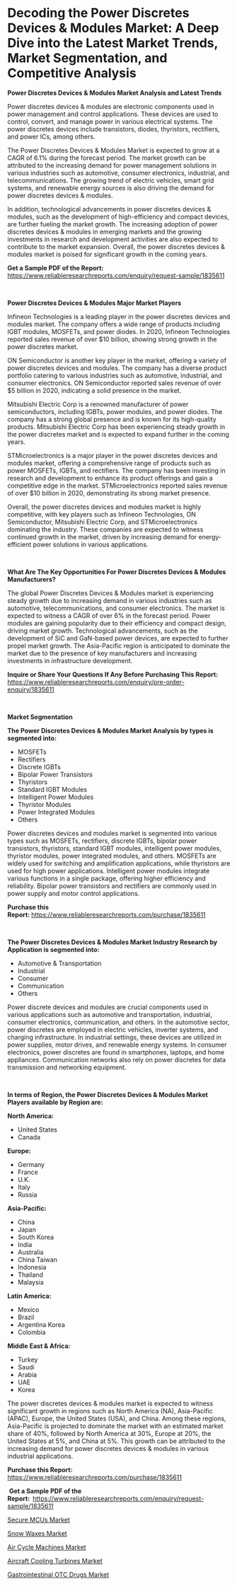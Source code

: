 <p><h1>Decoding the Power Discretes Devices & Modules Market: A Deep Dive into the Latest Market Trends, Market Segmentation, and Competitive Analysis</h1></p><p><strong>Power Discretes Devices & Modules Market Analysis and Latest Trends</strong></p>
<p><p>Power discretes devices & modules are electronic components used in power management and control applications. These devices are used to control, convert, and manage power in various electrical systems. The power discretes devices include transistors, diodes, thyristors, rectifiers, and power ICs, among others.</p><p>The Power Discretes Devices & Modules Market is expected to grow at a CAGR of 6.1% during the forecast period. The market growth can be attributed to the increasing demand for power management solutions in various industries such as automotive, consumer electronics, industrial, and telecommunications. The growing trend of electric vehicles, smart grid systems, and renewable energy sources is also driving the demand for power discretes devices & modules.</p><p>In addition, technological advancements in power discretes devices & modules, such as the development of high-efficiency and compact devices, are further fueling the market growth. The increasing adoption of power discretes devices & modules in emerging markets and the growing investments in research and development activities are also expected to contribute to the market expansion. Overall, the power discretes devices & modules market is poised for significant growth in the coming years.</p></p>
<p><strong>Get a Sample PDF of the Report:&nbsp;</strong> <a href="https://www.reliableresearchreports.com/enquiry/request-sample/1835611">https://www.reliableresearchreports.com/enquiry/request-sample/1835611</a></p>
<p>&nbsp;</p>
<p><strong>Power Discretes Devices & Modules Major Market Players</strong></p>
<p><p>Infineon Technologies is a leading player in the power discretes devices and modules market. The company offers a wide range of products including IGBT modules, MOSFETs, and power diodes. In 2020, Infineon Technologies reported sales revenue of over $10 billion, showing strong growth in the power discretes market.</p><p>ON Semiconductor is another key player in the market, offering a variety of power discretes devices and modules. The company has a diverse product portfolio catering to various industries such as automotive, industrial, and consumer electronics. ON Semiconductor reported sales revenue of over $5 billion in 2020, indicating a solid presence in the market.</p><p>Mitsubishi Electric Corp is a renowned manufacturer of power semiconductors, including IGBTs, power modules, and power diodes. The company has a strong global presence and is known for its high-quality products. Mitsubishi Electric Corp has been experiencing steady growth in the power discretes market and is expected to expand further in the coming years.</p><p>STMicroelectronics is a major player in the power discretes devices and modules market, offering a comprehensive range of products such as power MOSFETs, IGBTs, and rectifiers. The company has been investing in research and development to enhance its product offerings and gain a competitive edge in the market. STMicroelectronics reported sales revenue of over $10 billion in 2020, demonstrating its strong market presence.</p><p>Overall, the power discretes devices and modules market is highly competitive, with key players such as Infineon Technologies, ON Semiconductor, Mitsubishi Electric Corp, and STMicroelectronics dominating the industry. These companies are expected to witness continued growth in the market, driven by increasing demand for energy-efficient power solutions in various applications.</p></p>
<p>&nbsp;</p>
<p><strong>What Are The Key Opportunities For Power Discretes Devices & Modules Manufacturers?</strong></p>
<p><p>The global Power Discretes Devices & Modules market is experiencing steady growth due to increasing demand in various industries such as automotive, telecommunications, and consumer electronics. The market is expected to witness a CAGR of over 6% in the forecast period. Power modules are gaining popularity due to their efficiency and compact design, driving market growth. Technological advancements, such as the development of SiC and GaN-based power devices, are expected to further propel market growth. The Asia-Pacific region is anticipated to dominate the market due to the presence of key manufacturers and increasing investments in infrastructure development.</p></p>
<p><strong>Inquire or Share Your Questions If Any Before Purchasing This Report:</strong> <a href="https://www.reliableresearchreports.com/enquiry/pre-order-enquiry/1835611">https://www.reliableresearchreports.com/enquiry/pre-order-enquiry/1835611</a></p>
<p>&nbsp;</p>
<p><strong>Market Segmentation</strong></p>
<p><strong>The Power Discretes Devices & Modules Market Analysis by types is segmented into:</strong></p>
<p><ul><li>MOSFETs</li><li>Rectifiers</li><li>Discrete IGBTs</li><li>Bipolar Power Transistors</li><li>Thyristors</li><li>Standard IGBT Modules</li><li>Intelligent Power Modules</li><li>Thyristor Modules</li><li>Power Integrated Modules</li><li>Others</li></ul></p>
<p><p>Power discretes devices and modules market is segmented into various types such as MOSFETs, rectifiers, discrete IGBTs, bipolar power transistors, thyristors, standard IGBT modules, intelligent power modules, thyristor modules, power integrated modules, and others. MOSFETs are widely used for switching and amplification applications, while thyristors are used for high power applications. Intelligent power modules integrate various functions in a single package, offering higher efficiency and reliability. Bipolar power transistors and rectifiers are commonly used in power supply and motor control applications.</p></p>
<p><strong>Purchase this Report:&nbsp;</strong><a href="https://www.reliableresearchreports.com/purchase/1835611">https://www.reliableresearchreports.com/purchase/1835611</a></p>
<p>&nbsp;</p>
<p><strong>The Power Discretes Devices & Modules Market Industry Research by Application is segmented into:</strong></p>
<p><ul><li>Automotive & Transportation</li><li>Industrial</li><li>Consumer</li><li>Communication</li><li>Others</li></ul></p>
<p><p>Power discrete devices and modules are crucial components used in various applications such as automotive and transportation, industrial, consumer electronics, communication, and others. In the automotive sector, power discretes are employed in electric vehicles, inverter systems, and charging infrastructure. In industrial settings, these devices are utilized in power supplies, motor drives, and renewable energy systems. In consumer electronics, power discretes are found in smartphones, laptops, and home appliances. Communication networks also rely on power discretes for data transmission and networking equipment.</p></p>
<p>&nbsp;</p>
<p><strong>In terms of Region, the Power Discretes Devices & Modules Market Players available by Region are:</strong></p>
<p>
    <p> <strong> North America: </strong>
        <ul>
            <li>United States</li>
            <li>Canada</li>
        </ul>
        </p> 
    <p> <strong> Europe: </strong>
        <ul>
            <li>Germany</li>
            <li>France</li>
            <li>U.K.</li>
            <li>Italy</li>
            <li>Russia</li>
        </ul>
        </p> 
    <p> <strong> Asia-Pacific: </strong>
        <ul>
            <li>China</li>
            <li>Japan</li>
            <li>South Korea</li>
            <li>India</li>
            <li>Australia</li>
            <li>China Taiwan</li>
            <li>Indonesia</li>
            <li>Thailand</li>
            <li>Malaysia</li>
        </ul>
        </p> 
    <p> <strong> Latin America: </strong>
        <ul>
            <li>Mexico</li>
            <li>Brazil</li>
            <li>Argentina Korea</li>
            <li>Colombia</li>
        </ul>
        </p> 
    <p> <strong> Middle East & Africa: </strong>
        <ul>
            <li>Turkey</li>
            <li>Saudi</li>
            <li>Arabia</li>
            <li>UAE</li>
            <li>Korea</li>
        </ul>
    </p>
    </p>
<p><p>The power discretes devices & modules market is expected to witness significant growth in regions such as North America (NA), Asia-Pacific (APAC), Europe, the United States (USA), and China. Among these regions, Asia-Pacific is projected to dominate the market with an estimated market share of 40%, followed by North America at 30%, Europe at 20%, the United States at 5%, and China at 5%. This growth can be attributed to the increasing demand for power discretes devices & modules in various industrial applications.</p></p>
<p><strong>Purchase this Report: </strong><a href="https://www.reliableresearchreports.com/purchase/1835611">https://www.reliableresearchreports.com/purchase/1835611</a></p>
<p>&nbsp;<strong>Get a Sample PDF of the Report:&nbsp;&nbsp;</strong><a href="https://www.reliableresearchreports.com/enquiry/request-sample/1835611">https://www.reliableresearchreports.com/enquiry/request-sample/1835611</a></p>
<p><strong></strong></p>
<p><p><a href="https://github.com/yoshih12/Market-Research-Report-List-2/blob/main/secure-mcus-market.md">Secure MCUs Market</a></p><p><a href="https://github.com/castoriffic/Market-Research-Report-List-3/blob/main/snow-waxes-market.md">Snow Waxes Market</a></p><p><a href="https://issuu.com/reportprime-2/docs/air-cycle-machines-market-size-2030.pptx">Air Cycle Machines Market</a></p><p><a href="https://issuu.com/reportprime-2/docs/aircraft-cooling-turbines-market-size-2030.pptx">Aircraft Cooling Turbines Market</a></p><p><a href="https://medium.com/@dolorestoy4545/gastrointestinal-otc-drugs-nbsp-market-focuses-on-market-share-size-and-projected-forecast-till-69ceabf17afc">Gastrointestinal OTC Drugs Market</a></p></p>